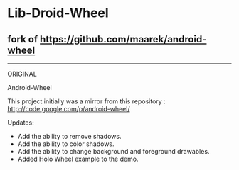 Lib-Droid-Wheel
===============

fork of https://github.com/maarek/android-wheel
---------------------------------------------------------------
---------------------------------------------------------------
ORIGINAL

Android-Wheel

This project initially was a mirror from this repository :
http://code.google.com/p/android-wheel/

Updates:

* Add the ability to remove shadows.
* Add the ability to color shadows.
* Add the ability to change background and foreground drawables.
* Added Holo Wheel example to the demo.
